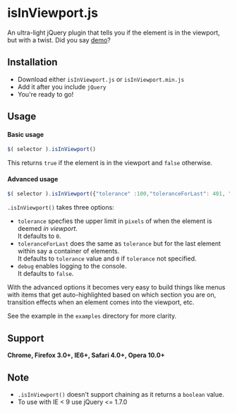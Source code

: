 isInViewport.js
================
An ultra-light jQuery plugin that tells you if the element is in the viewport, but with a twist.
Did you say [demo](http://experiments.muditameta.com/isInViewport/)?

Installation
----------------
- Download either `isInViewport.js` or `isInViewport.min.js`  
- Add it after you include `jQuery`
- You're ready to go!

Usage
----------------
#### Basic usage

```javascript
$( selector ).isInViewport()
```
This returns `true` if the element is in the viewport and `false` otherwise.

#### Advanced usage

```javascript
$( selector ).isInViewport({"tolerance" :100,"toleranceForLast": 401, "debug": true})
```
`.isInViewport()` takes three options:

- `tolerance` specfies the upper limit in `pixels` of when the element is deemed *in viewport*.   
It defaults to `0`.
- `toleranceForLast` does the same as `tolerance` but for the last element within say a container of elements.   
It defaults to `tolerance` value and `0` if `tolerance` not specified.
- `debug` enables logging to the console.   
It defaults to `false`.

With the advanced options it becomes very easy to build things like menus with items that get auto-highlighted based on which section you are on, transition effects when an element comes into the viewport, etc.

See the example in the `examples` directory for more clarity.

## Support
__Chrome, Firefox 3.0+, IE6+, Safari 4.0+, Opera 10.0+__

## Note

- `.isInViewport()` doesn't support chaining as it returns a `boolean` value.
- To use with IE < 9 use jQuery <= 1.7.0
